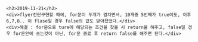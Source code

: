 
    <h2>2019-11-21</h2>
    <div>flyer전단구현할 때에, for문이 두개가 겹치면서, 10개중 5번째가 true여도, 이후 6,7,8.. 이 flase일 경우 false의 값도 받아졌었다.</div>
    <div>해결 : for문으로 ture에 해당되는 조건을 찾을 시 return을 해주고, false일 경우 for문안에 쓰는것이 아닌, for문 종료 후 return false를 해주면 된다.</div>
